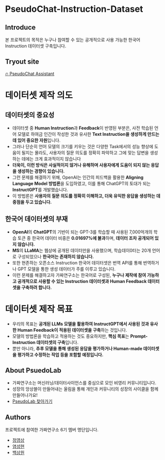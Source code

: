 # PseudoChat-Instruction-Dataset

## Introduce

본 프로젝트의 목적은 누구나 참여할 수 있는 공개적으로 사용 가능한 한국어 Instruction 데이터셋 구축입니다.

## Tryout site

[🔥 PseudoChat Assistant]()

# 데이터셋 제작 의도

## 데이터셋의 중요성

- 데이터셋 중 **Human Instruction**과 **Feedback**이 반영된 부분은, 사전 학습된 언어 모델로 하여금 인간이 작성한 것과 유사한 **Text Instruction을 생성하게 만드는데 있어 중요한 자원**입니다.
- 그러나 단순히 언어 모델의 크기를 키우는 것은 다양한 Task에서의 성능 향상에 도움이 될지는 몰라도, 사용자의 질문 의도를 정확히 파악하고 그에 맞는 답변을 생성하는 데에는 크게 효과적이지 않습니다
- **더욱이, 이런 방식은 사실적이지 않거나 유해하며 사용자에게 도움이 되지 않는 응답을 생성하는 경향이 있습니다.**
- 그런 문제를 해결하기 위해, OpenAI는 인간의 피드백을 활용한 **Aligning Language Model 방법론**을 도입하였고, 이를 통해 ChatGPT의 토대가 되는 **InstructGPT**를 개발했습니다.
- 이 방법론은 **사용자의 질문 의도를 정확히 이해하고, 더욱 유익한 응답을 생성하는 데 중점을 두고 있습니다.**

## 한국어 데이터셋의 부재

- **OpenAI**의 **ChatGPT**의 기반이 되는 GPT-3를 학습할 때 사용된 7,000억개의 학습 토큰 중 한국어 데이터 비중은 **0.01697%에 불과**하며, **데이터 조차 공개되어 있지 않습니다.**
- **MS**의 **LLaMA**는 웹상에 공개된 데이터만을 사용했으며, 학습데이0터는 20개 언어로 구성되었으나 **한국어는 존재하지 않습니다.**
- 또한 현존하는 오픈소스 Instruction 한국어 데이터셋은 번역 API를 통해 번역하거나 GPT 모델을 통한 생성 데이터가 주를 이루고 있습니다.
- 이런 문제를 해결하고자 가짜연구소는 한국어로 구성된, **누구나 제작에 참여 가능하고 공개적으로 사용할 수 있는 Instruction 데이터셋과 Human Feedback 데이터셋을 구축하려 합니다.**

# **데이터셋 제작 목표**

- 우리의 목표는 **공개된 LLMs 모델을 활용하여 InstructGPT에서 사용된 것과 유사한 Human Feedback이 적용된 데이터셋을 구축**하는 것입니다.
- 모델의 방법론을 학습하고 적용하는 것도 중요하지만, **핵심 목표**는 **Prompt-Instruction 데이터셋의 구축**입니다.
- 뿐만 아니라, **추후 모델을 통해 생성된 응답을 평가하거나 Human-made 데이터셋을 평가하고 수정하는 작업 등을 포함할 예정입니다.**

## About PsuedoLab
- 가짜연구소는 머신러닝/데이터사이언스를 중심으로 모인 비영리 커뮤니티입니다.
- 성장의 앙상블이 만들어내는 울림을 통해 개인과 커뮤니티의 성장의 사이클을 함께 만들어나가요!
- [PseudoLab 찾아가기](https://pseudo-lab.com/)

## Authors
프로젝트에 참여한 가짜연구소 6기 멤버 명단입니다.
- [정영상](https://www.linkedin.com/in/video-jeong/)
- [염성현](https://www.linkedin.com/in/neulvo/)
- [백상원](https://www.linkedin.com/in/sangwon-baek-74a3241b7/)
